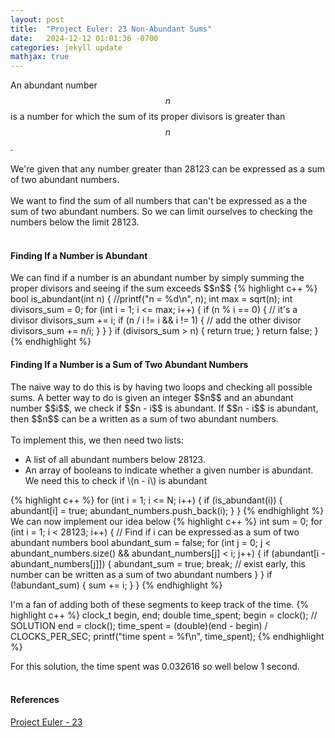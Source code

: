 ```yaml
---
layout: post
title:  "Project Euler: 23 Non-Abundant Sums"
date:   2024-12-12 01:01:36 -0700
categories: jekyll update
mathjax: true
---
```

An abundant number $$n$$ is a number for which the sum of its proper divisors is greater than $$n$$.
<br>
<br>
We're given that any number greater than 28123 can be expressed as a sum of two abundant numbers.
<br>
<br>
We want to find the sum of all numbers that can't be expressed as a the sum of two abundant numbers. So we can limit ourselves to checking the numbers below the limit 28123.
<br>
<br>
<!------------------------------------------------------------------------------------>
<h4><b>Finding If a Number is Abundant</b></h4>
We can find if a number is an abundant number by simply summing the proper divisors and seeing if the sum exceeds $$n$$
{% highlight c++ %} bool is_abundant(int n) {
    //printf("n = %d\n", n);
    int max = sqrt(n);
    int divisors_sum = 0;
    for (int i = 1; i <= max; i++) {
        if (n % i == 0) { // it's a divisor
            divisors_sum += i;
            if (n / i != i && i != 1) { // add the other divisor
                divisors_sum += n/i;
            }
        }
    }
    if (divisors_sum > n) {
        return true;
    }
    return false;
}
{% endhighlight %}
<br>
<!------------------------------------------------------------------------------------>
<h4><b>Finding If a Number is a Sum of Two Abundant Numbers</b></h4>
The naive way to do this is by having two loops and checking all possible sums. A better way to do is given an integer $$n$$ and an abundant number $$i$$, we check if $$n - i$$ is abundant. If $$n - i$$ is abundant, then $$n$$ can be a written as a sum of two abundant numbers.
<br>
<br>
To implement this, we then need two lists:
<ul>
	<li> A list of all abundant numbers below 28123.</li>
	<li> An array of booleans to indicate whether a given number is abundant. We need this to check if \(n - i\) is abundant </li>
</ul>
{% highlight c++ %}
for (int i = 1; i <= N; i++) {
    if (is_abundant(i)) {
        abundant[i] = true;
        abundant_numbers.push_back(i);
    }
}
{% endhighlight %}
We can now implement our idea below
{% highlight c++ %}
int sum = 0;
for (int i = 1; i < 28123; i++) {
    // Find if i can be expressed as a sum of two abundant numbers
    bool abundant_sum = false;
    for (int j = 0; j < abundant_numbers.size() && abundant_numbers[j] < i; j++) {
        if (abundant[i - abundant_numbers[j]]) {
            abundant_sum = true;
            break; // exist early, this number can be written as a sum of two abundant numbers
        }
    }
    if (!abundant_sum) {
        sum += i;
    }
}
{% endhighlight %}

I'm a fan of adding both of these segments to keep track of the time. 
{% highlight c++ %}
clock_t begin, end;
double time_spent;
begin = clock();
// SOLUTION
end = clock();
time_spent = (double)(end - begin) / CLOCKS_PER_SEC;
printf("time spent = %f\n", time_spent);
{% endhighlight %}

For this solution, the time spent was 0.032616 so well below 1 second.
<br>
<br>
<!------------------------------------------------------------------------------------>
<h4><b>References</b></h4>
<a href="https://projecteuler.net/problem=23">Project Euler - 23</a>
<br>
<br>


